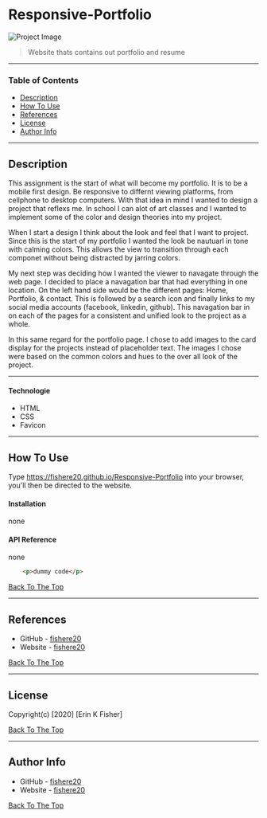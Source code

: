 # Responsive-Portfolio


![Project Image](C:\Users\bird_\Class\weather-dashboard\Assets\Images\weather)

>Website thats contains out portfolio and resume

---

### Table of Contents

* [Description](#description)
* [How To Use](#how-to-use)
* [References](#references)
* [License](#license)
* [Author Info](#author-info)

---

## Description
This assignment is the start of what will become my portfolio. It is to be a mobile first design. Be responsive to differnt viewing platforms, from cellphone to desktop computers. With that idea in mind I wanted to design a project that reflexs me. In school I can alot of art classes and I wanted to implement some of the color and design theories into my project.

When I start a design I think about the look and feel that I want to project. Since this is the start of my portfolio I wanted the look be nautuarl in tone with calming colors. This allows the view to transition through each componet without being distracted by jarring colors.

My next step was deciding how I wanted the viewer to navagate through the web page. I decided to place a navagation bar that had everything in one location. On the left hand side would be the different pages: Home, Portfolio, & contact. This is followed by a search icon and finally links to my social media accounts (facebook, linkedin, github). This navagation bar in on each of the pages for a consistent and unified look to the project as a whole. 

In this same regard for the portfolio page. I chose to add images to the card display for the projects instead of placeholder text. The images I chose were based on the common colors and hues to the over all look of the project.


---


#### Technologie

- HTML
- CSS
- Favicon


---

## How To Use
Type https://fishere20.github.io/Responsive-Portfolio into your browser, you'll then be directed to the website.


#### Installation
none


#### API Reference
none

```html
    <p>dummy code</p>
```
[Back To The Top](#Responsive-Portfolio)

---

## References
- GitHub - [fishere20](https://fishere20.github.io/Responsive-Portfolio)
- Website - [fishere20](https://fishere20.github.io/Responsive-Portfolio) 

[Back To The Top](#Responsive-Portfolio)

---

## License


Copyright(c) [2020] [Erin K Fisher]

[Back To The Top](#Responsive-Portfolio)

---

## Author Info

- GitHub - [fishere20](https://fishere20.github.io/Responsive-Portfolio)
- Website - [fishere20](https://fishere20.github.io/Responsive-Portfolio) 

[Back To The Top](#Responsive-Portfolio)

